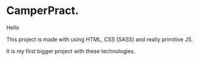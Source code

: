 # CamperPract.

Hello

This project is made with using HTML, CSS (SASS) and really primitive JS.

It is my first bigger project with these technologies.
